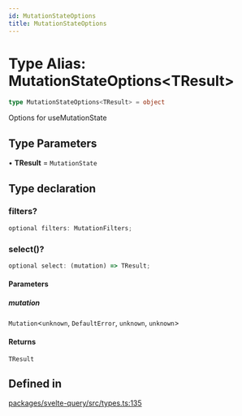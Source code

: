 ```yaml
---
id: MutationStateOptions
title: MutationStateOptions
---
```


# Type Alias: MutationStateOptions\<TResult\>

```ts
type MutationStateOptions<TResult> = object
```

Options for useMutationState

## Type Parameters

• **TResult** = `MutationState`

## Type declaration

### filters?

```ts
optional filters: MutationFilters;
```

### select()?

```ts
optional select: (mutation) => TResult;
```

#### Parameters

##### mutation

`Mutation`\<`unknown`, `DefaultError`, `unknown`, `unknown`\>

#### Returns

`TResult`

## Defined in

[packages/svelte-query/src/types.ts:135](https://github.com/TanStack/query/blob/main/packages/svelte-query/src/types.ts#L135)
